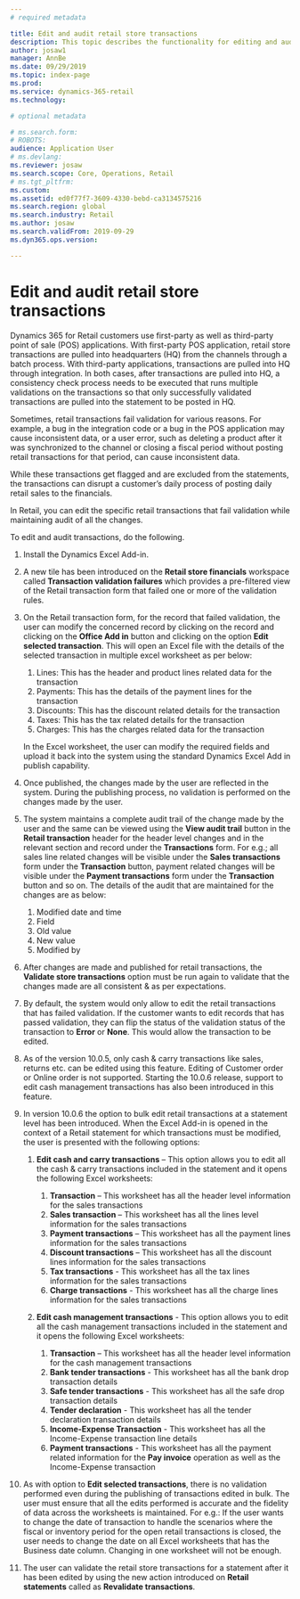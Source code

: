 ```yaml
---
# required metadata

title: Edit and audit retail store transactions
description: This topic describes the functionality for editing and auditing retail store transactions. 
author: josaw1
manager: AnnBe
ms.date: 09/29/2019
ms.topic: index-page
ms.prod: 
ms.service: dynamics-365-retail
ms.technology: 

# optional metadata

# ms.search.form: 
# ROBOTS: 
audience: Application User
# ms.devlang: 
ms.reviewer: josaw
ms.search.scope: Core, Operations, Retail
# ms.tgt_pltfrm: 
ms.custom: 
ms.assetid: ed0f77f7-3609-4330-bebd-ca3134575216
ms.search.region: global
ms.search.industry: Retail
ms.author: josaw
ms.search.validFrom: 2019-09-29
ms.dyn365.ops.version: 

---
```

# Edit and audit retail store transactions

Dynamics 365 for Retail customers use first-party as well as third-party point of sale (POS) applications. With first-party POS application, retail store transactions are pulled into headquarters (HQ) from the channels through a batch process. With third-party applications, transactions are pulled into HQ through integration. In both cases, after transactions are pulled into HQ, a consistency check process needs to be executed that runs multiple validations on the transactions so that only successfully validated transactions are pulled into the statement to be posted in HQ. 

Sometimes, retail transactions fail validation for various reasons. For example, a bug in the integration code or a bug in the POS application may cause inconsistent data, or a user error, such as deleting a product after it was synchronized to the channel or closing a fiscal period without posting retail transactions for that period, can cause inconsistent data.

While these transactions get flagged and are excluded from the statements, the transactions can disrupt a customer’s daily process of posting daily retail sales to the financials.

In Retail, you can edit the specific retail transactions that fail validation while maintaining audit of all the changes. 

To edit and audit transactions, do the following.

1. Install the Dynamics Excel Add-in.
<!--- stopped here --->

2. A new tile has been introduced on the **Retail store financials** workspace called **Transaction validation failures** which provides a pre-filtered view of the Retail transaction form that failed one or more of the validation rules.
 
3. On the Retail transaction form, for the record that failed validation, the user can modify the concerned record by clicking on the record and clicking on the **Office Add in** button and clicking on the option **Edit selected transaction**. This will open an Excel file with the details of the selected transaction in multiple excel worksheet as per below:

    1. Lines: This has the header and product lines related data for the transaction
    2. Payments: This has the details of the payment lines for the transaction
    3. Discounts: This has the discount related details for the transaction
    4. Taxes: This has the tax related details for the transaction
    5. Charges: This has the charges related data for the transaction

   In the Excel worksheet, the user can modify the required fields and upload it back into the system using the standard Dynamics Excel    Add in publish capability.

4. Once published, the changes made by the user are reflected in the system. During the publishing process, no validation is performed on the changes made by the user.

5. The system maintains a complete audit trail of the change made by the user and the same can be viewed using the **View audit trail** button in the **Retail transaction** header for the header level changes and in the relevant section and record under the **Transactions** form. For e.g.; all sales line related changes will be visible under the **Sales transactions** form under the **Transaction** button, payment related changes will be visible under the **Payment transactions** form under the **Transaction** button and so on. The details of the audit that are maintained for the changes are as below:

     1. Modified date and time
     2. Field 
     3. Old value
     4. New value
     5. Modified by

6. After changes are made and published for retail transactions, the **Validate store transactions** option must be run again to validate that the changes made are all consistent & as per expectations.

7. By default, the system would only allow to edit the retail transactions that has failed validation. If the customer wants to edit records that has passed validation, they can flip the status of the validation status of the transaction to **Error** or **None**. This would allow the transaction to be edited. 

8. As of the version 10.0.5, only cash & carry transactions like sales, returns etc. can be edited using this feature. Editing of Customer order or Online order is not supported. Starting the 10.0.6 release, support to edit cash management transactions has also been introduced in this feature.

9. In version 10.0.6 the option to bulk edit retail transactions at a statement level has been introduced. When the Excel Add-in is opened in the context of a Retail statement for which transactions must be modified, the user is presented with the following options:

     1. **Edit cash and carry transactions** – This option allows you to edit all the cash & carry transactions included in the statement and it opens the following Excel worksheets:
        1. **Transaction** – This worksheet has all the header level information for the sales transactions
        2. **Sales transaction** – This worksheet has all the lines level information for the sales transactions
        3. **Payment transactions** – This worksheet has all the payment lines information for the sales transactions
        4. **Discount transactions** – This worksheet has all the discount lines information for the sales transactions
        5. **Tax transactions** - This worksheet has all the tax lines information for the sales transactions
        6. **Charge transactions** - This worksheet has all the charge lines information for the sales transactions

     2. **Edit cash management transactions** - This option allows you to edit all the cash management transactions included in the statement and it opens the following Excel worksheets: 
        1. **Transaction** – This worksheet has all the header level information for the cash management transactions
        2. **Bank tender transactions** - This worksheet has all the bank drop transaction details
        3. **Safe tender transactions** - This worksheet has all the safe drop transaction details
        4. **Tender declaration** - This worksheet has all the tender declaration transaction details
        5. **Income-Expense Transaction** - This worksheet has all the Income-Expense transaction line details
        6. **Payment transactions** - This worksheet has all the payment related information for the **Pay invoice** operation as well 
             as the Income-Expense transaction

10)	As with option to **Edit selected transactions**, there is no validation performed even during the publishing of transactions edited in bulk. The user must ensure that all the edits performed is accurate and the fidelity of data across the worksheets is maintained. For e.g.: If the user wants to change the date of transaction to handle the scenarios where the fiscal or inventory period for the open retail transactions is closed, the user needs to change the date on all Excel worksheets that has the Business date column. Changing in one worksheet will not be enough.

11)	The user can validate the retail store transactions for a statement after it has been edited by using the new action introduced on **Retail statements** called as **Revalidate transactions**.
